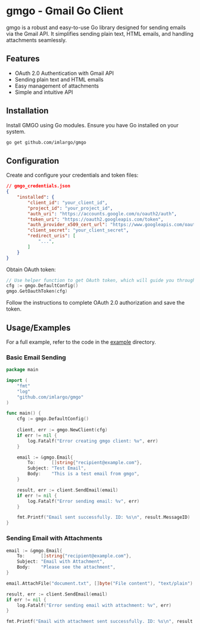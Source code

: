 # gmgo - Gmail Go Client

gmgo is a robust and easy-to-use Go library designed for sending emails via the Gmail API. It simplifies sending plain text, HTML emails, and handling attachments seamlessly.

## Features

* OAuth 2.0 Authentication with Gmail API
* Sending plain text and HTML emails
* Easy management of attachments
* Simple and intuitive API

## Installation

Install GMGO using Go modules. Ensure you have Go installed on your system.

```bash
go get github.com/imlargo/gmgo
```

## Configuration

Create and configure your credentials and token files:

```json
// gmgo_credentials.json
{
    "installed": {
        "client_id": "your_client_id",
        "project_id": "your_project_id",
        "auth_uri": "https://accounts.google.com/o/oauth2/auth",
        "token_uri": "https://oauth2.googleapis.com/token",
        "auth_provider_x509_cert_url": "https://www.googleapis.com/oauth2/v1/certs",
        "client_secret": "your_client_secret",
        "redirect_uris": [
            "...",
        ]
    }
}
```

Obtain OAuth token:


```go
// Use helper function to get OAuth token, which will guide you through the OAuth 2.0 authorization process.
cfg := gmgo.DefaultConfig()
gmgo.GetOauthToken(cfg)
```

Follow the instructions to complete OAuth 2.0 authorization and save the token.

## Usage/Examples

For a full example, refer to the code in the [example](example/) directory.

### Basic Email Sending

```go
package main

import (
	"fmt"
	"log"
	"github.com/imlargo/gmgo"
)

func main() {
	cfg := gmgo.DefaultConfig()
	
	client, err := gmgo.NewClient(cfg)
	if err != nil {
		log.Fatalf("Error creating gmgo client: %v", err)
	}

	email := &gmgo.Email{
		To:      []string{"recipient@example.com"},
		Subject: "Test Email",
		Body:    "This is a test email from gmgo",
	}

	result, err := client.SendEmail(email)
	if err != nil {
		log.Fatalf("Error sending email: %v", err)
	}

	fmt.Printf("Email sent successfully. ID: %s\n", result.MessageID)
}
```

### Sending Email with Attachments

```go
email := &gmgo.Email{
	To:      []string{"recipient@example.com"},
	Subject: "Email with Attachment",
	Body:    "Please see the attachment",
}

email.AttachFile("document.txt", []byte("File content"), "text/plain")

result, err := client.SendEmail(email)
if err != nil {
	log.Fatalf("Error sending email with attachment: %v", err)
}

fmt.Printf("Email with attachment sent successfully. ID: %s\n", result.MessageID)
```
